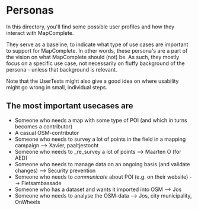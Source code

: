 # Personas

In this directory, you'll find some possible user profiles and how they interact with MapComplete.

They serve as a baseline, to indicate what type of use cases are important to support for MapComplete.
In other words, these persona's are a part of the vision on what MapComplete should (not) be.
As such, they mostly focus on a specific use case, not necessarily on fluffy background of the persona - unless that background is relevant.

Note that the UserTests might also give a good idea on where usability might go wrong in small, individual steps.

## The most important usecases are

- Someone who needs a map with some type of POI (and which in turns becomes a contributor)
- A casual OSM-contributor
- Someone who needs to survey a lot of points in the field in a mapping campaign --> Xavier, paaltjestocht 
- Someone who needs to _re_survey a lot of points --> Maarten O (for AED)
- Someone who needs to manage data on an ongoing basis (and validate changes) --> Security prevention
- Someone who needs to _communicate_ about POI (e.g. on their website) --> Fietsambassade
- Someone who has a dataset and wants it imported into OSM --> Jos
- Someone who needs to analyse the OSM-data --> Jos, city municipality, OnWheels
